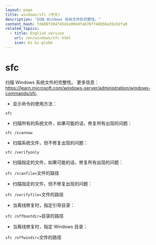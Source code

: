 ```yaml
---
layout: page
title: windows/sfc (中文)
description: "扫描 Windows 系统文件的完整性。"
content_hash: fd400f204f45d2e004dfa676ff48b56a39cb2fa0
related_topics:
  - title: English version
    url: /en/windows/sfc.html
    icon: bi bi-globe
---
```

# sfc

扫描 Windows 系统文件的完整性。
更多信息：<https://learn.microsoft.com/windows-server/administration/windows-commands/sfc>.

- 显示命令的使用方法：

`sfc`

- 扫描所有的系统文件，如果可能的话，修复所有出现的问题：

`sfc /scannow`

- 扫描系统文件，但不修复出现的问题：

`sfc /verifyonly`

- 扫描指定的文件，如果可能的话，修复所有出现的问题：

`sfc /scanfile=`<span class="tldr-var badge badge-pill bg-dark-lm bg-white-dm text-white-lm text-dark-dm font-weight-bold">文件的路径</span>

- 扫描指定的文件，但不修复出现的问题：

`sfc /verifyfile=`<span class="tldr-var badge badge-pill bg-dark-lm bg-white-dm text-white-lm text-dark-dm font-weight-bold">文件的路径</span>

- 当离线修复时，指定引导目录：

`sfc /offbootdir=`<span class="tldr-var badge badge-pill bg-dark-lm bg-white-dm text-white-lm text-dark-dm font-weight-bold">目录的路径</span>

- 当离线修复时，指定 Windows 目录：

`sfc /offwindir=`<span class="tldr-var badge badge-pill bg-dark-lm bg-white-dm text-white-lm text-dark-dm font-weight-bold">文件的路径</span>
